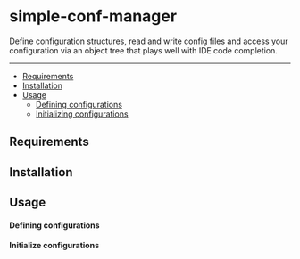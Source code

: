 simple-conf-manager
=======

Define configuration structures, read and write config files and access your configuration via an object tree that plays well with IDE code completion.

-------

+ [Requirements](#requirements)
+ [Installation](#installation)
+ [Usage](#usage)
    + [Defining configurations](#define)
    + [Initializing configurations](#init)


Requirements
----


Installation
----


Usage
----

#### Defining configurations

#### Initialize configurations

